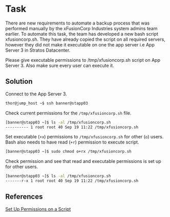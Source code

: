 # Task
There are new requirements to automate a backup process that was performed manually by the xFusionCorp Industries system admins team earlier. To automate this task, the team has developed a new bash script xfusioncorp.sh. They have already copied the script on all required servers, however they did not make it executable on one the app server i.e App Server 3 in Stratos Datacenter.

Please give executable permissions to /tmp/xfusioncorp.sh script on App Server 3. Also make sure every user can execute it.

## Solution
Connect to the App Server 3.
```sh
thor@jump_host ~$ ssh banner@stapp03
```

Check current permissions for the `/tmp/xfusioncorp.sh` file.
```sh
[banner@stapp03 ~]$ ls -al /tmp/xfusioncorp.sh 
---------- 1 root root 40 Sep 19 11:22 /tmp/xfusioncorp.sh
```

Set executable (`+x`) permissions to `/tmp/xfusioncorp.sh` for other (`o`) users. Bash also needs to have read (`+r`) permission to execute script.

```sh
[banner@stapp03 ~]$ sudo chmod o+rx /tmp/xfusioncorp.sh
```

Check permission and see that read and executable permissions is set up for other users.
```sh
[banner@stapp03 ~]$ ls -al /tmp/xfusioncorp.sh 
-------r-x 1 root root 40 Sep 19 11:22 /tmp/xfusioncorp.sh
```

## References

[Set Up Permissions on a Script](https://bash.cyberciti.biz/guide/Setting_up_permissions_on_a_script)
